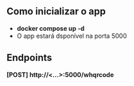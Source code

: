 ## Como inicializar o app

- **docker compose up -d**
- O app estará dsponível na porta 5000

## Endpoints
**[POST] http://<...>:5000/whqrcode**

